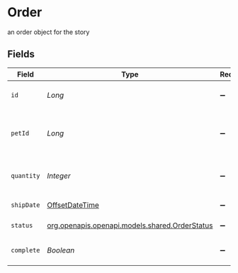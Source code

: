 # Order

an order object for the story


## Fields

| Field                                                                                     | Type                                                                                      | Required                                                                                  | Description                                                                               | Example                                                                                   |
| ----------------------------------------------------------------------------------------- | ----------------------------------------------------------------------------------------- | ----------------------------------------------------------------------------------------- | ----------------------------------------------------------------------------------------- | ----------------------------------------------------------------------------------------- |
| `id`                                                                                      | *Long*                                                                                    | :heavy_minus_sign:                                                                        | unique identifier for an order                                                            | 10                                                                                        |
| `petId`                                                                                   | *Long*                                                                                    | :heavy_minus_sign:                                                                        | unique identifier for pet as part of an order                                             | 198772                                                                                    |
| `quantity`                                                                                | *Integer*                                                                                 | :heavy_minus_sign:                                                                        | total number of pets in order                                                             | 7                                                                                         |
| `shipDate`                                                                                | [OffsetDateTime](https://docs.oracle.com/javase/8/docs/api/java/time/OffsetDateTime.html) | :heavy_minus_sign:                                                                        | order date for pet                                                                        | 2023-12-08T18:04:28Z                                                                      |
| `status`                                                                                  | [org.openapis.openapi.models.shared.OrderStatus](../../models/shared/OrderStatus.md)      | :heavy_minus_sign:                                                                        | Order Status                                                                              | approved                                                                                  |
| `complete`                                                                                | *Boolean*                                                                                 | :heavy_minus_sign:                                                                        | completion status for an order                                                            | true                                                                                      |